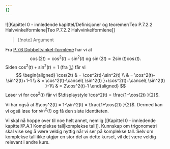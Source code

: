 ```yaml
---
{}
---
```

![[Kapittel 0 - innledende kapittel/Definisjoner og teoremer/Teo P.7.2.2 Halvvinkelformlene|Teo P.7.2.2 Halvvinkelformlene]]

> [!note] Argument 

Fra [P.7.6 Dobbeltvinkel-formlene](Kapittel%200%20-%20innledende%20kapittel/P.7.6%20Dobbeltvinkel-formlene.md) har vi at 
$$
\cos(2t)= \cos^2(t)-\sin^2(t) \text{ og } \sin(2t) = 2\sin (t)\cos(t).
$$
Siden $\cos^2(t)+\sin^2(t)=1$ (fra [1.](Kapittel%200%20-%20innledende%20kapittel/P.7.4%20Viktige%20identiteter.md)) får vi
$$
\begin{aligned} 
  \cos(2t) 
  & = \cos^2(t)-\sin^2(t) \\ 
  & = \cos^2(t)-\sin^2(t)+1-1 \\
  & =  \cos^2(t)-\cancel{ \sin^2(t) }+\cos^2(t)+\cancel{ \sin^2(t) }-1\\
  & = 2\cos^2(t)-1
\end{aligned} 
$$
Løser vi for $\cos^2(t)$ får vi $\displaystyle \cos^2(t) = \frac{1+\cos(2t) }{2}$.

Vi har også at $\cos^2(t) = 1-\sin^2(t) = \frac{1+\cos(2t) }{2}$. Dermed kan vi også løse for $\sin^2(t)$ og få den siste identiteten. 

Vi skal nå hoppe over til noe helt annet, nemlig [[Kapittel 0 - innledende kapittel/P.A.1 Komplekse tall|komplekse tall]]. Kunnskap om trigonometri skal vise seg å være veldig nyttig når vi ser på komplekse tall. Selv om komplekse tall ikke utgjør en stor del av dette kurset, vil det være veldig relevant i andre kurs.

